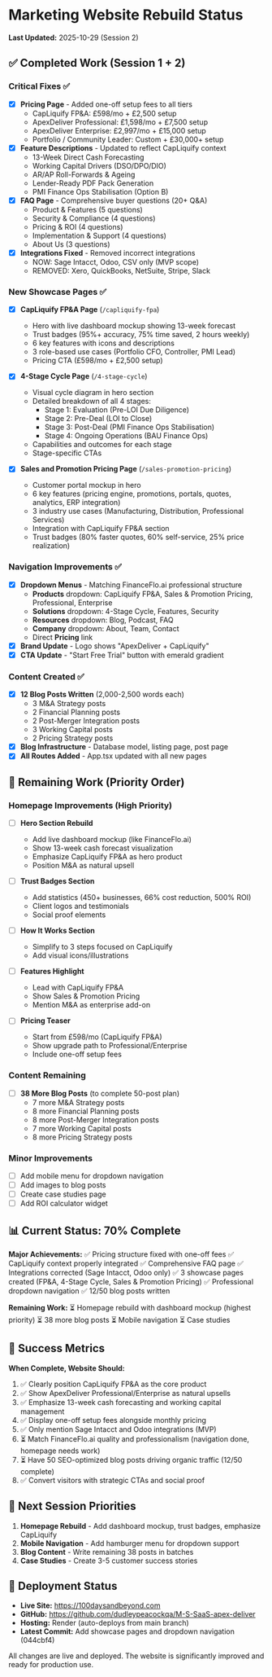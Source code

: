 # Marketing Website Rebuild Status

**Last Updated:** 2025-10-29 (Session 2)

## ✅ Completed Work (Session 1 + 2)

### Critical Fixes ✅
- [x] **Pricing Page** - Added one-off setup fees to all tiers
  - CapLiquify FP&A: £598/mo + £2,500 setup
  - ApexDeliver Professional: £1,598/mo + £7,500 setup
  - ApexDeliver Enterprise: £2,997/mo + £15,000 setup
  - Portfolio / Community Leader: Custom + £30,000+ setup
- [x] **Feature Descriptions** - Updated to reflect CapLiquify context
  - 13-Week Direct Cash Forecasting
  - Working Capital Drivers (DSO/DPO/DIO)
  - AR/AP Roll-Forwards & Ageing
  - Lender-Ready PDF Pack Generation
  - PMI Finance Ops Stabilisation (Option B)
- [x] **FAQ Page** - Comprehensive buyer questions (20+ Q&A)
  - Product & Features (5 questions)
  - Security & Compliance (4 questions)
  - Pricing & ROI (4 questions)
  - Implementation & Support (4 questions)
  - About Us (3 questions)
- [x] **Integrations Fixed** - Removed incorrect integrations
  - NOW: Sage Intacct, Odoo, CSV only (MVP scope)
  - REMOVED: Xero, QuickBooks, NetSuite, Stripe, Slack

### New Showcase Pages ✅
- [x] **CapLiquify FP&A Page** (`/capliquify-fpa`)
  - Hero with live dashboard mockup showing 13-week forecast
  - Trust badges (95%+ accuracy, 75% time saved, 2 hours weekly)
  - 6 key features with icons and descriptions
  - 3 role-based use cases (Portfolio CFO, Controller, PMI Lead)
  - Pricing CTA (£598/mo + £2,500 setup)
  
- [x] **4-Stage Cycle Page** (`/4-stage-cycle`)
  - Visual cycle diagram in hero section
  - Detailed breakdown of all 4 stages:
    * Stage 1: Evaluation (Pre-LOI Due Diligence)
    * Stage 2: Pre-Deal (LOI to Close)
    * Stage 3: Post-Deal (PMI Finance Ops Stabilisation)
    * Stage 4: Ongoing Operations (BAU Finance Ops)
  - Capabilities and outcomes for each stage
  - Stage-specific CTAs
  
- [x] **Sales and Promotion Pricing Page** (`/sales-promotion-pricing`)
  - Customer portal mockup in hero
  - 6 key features (pricing engine, promotions, portals, quotes, analytics, ERP integration)
  - 3 industry use cases (Manufacturing, Distribution, Professional Services)
  - Integration with CapLiquify FP&A section
  - Trust badges (80% faster quotes, 60% self-service, 25% price realization)

### Navigation Improvements ✅
- [x] **Dropdown Menus** - Matching FinanceFlo.ai professional structure
  - **Products** dropdown: CapLiquify FP&A, Sales & Promotion Pricing, Professional, Enterprise
  - **Solutions** dropdown: 4-Stage Cycle, Features, Security
  - **Resources** dropdown: Blog, Podcast, FAQ
  - **Company** dropdown: About, Team, Contact
  - Direct **Pricing** link
- [x] **Brand Update** - Logo shows "ApexDeliver + CapLiquify"
- [x] **CTA Update** - "Start Free Trial" button with emerald gradient

### Content Created ✅
- [x] **12 Blog Posts Written** (2,000-2,500 words each)
  - 3 M&A Strategy posts
  - 2 Financial Planning posts
  - 2 Post-Merger Integration posts
  - 3 Working Capital posts
  - 2 Pricing Strategy posts
- [x] **Blog Infrastructure** - Database model, listing page, post page
- [x] **All Routes Added** - App.tsx updated with all new pages

## 🚧 Remaining Work (Priority Order)

### Homepage Improvements (High Priority)
- [ ] **Hero Section Rebuild**
  - Add live dashboard mockup (like FinanceFlo.ai)
  - Show 13-week cash forecast visualization
  - Emphasize CapLiquify FP&A as hero product
  - Position M&A as natural upsell
  
- [ ] **Trust Badges Section**
  - Add statistics (450+ businesses, 66% cost reduction, 500% ROI)
  - Client logos and testimonials
  - Social proof elements
  
- [ ] **How It Works Section**
  - Simplify to 3 steps focused on CapLiquify
  - Add visual icons/illustrations
  
- [ ] **Features Highlight**
  - Lead with CapLiquify FP&A
  - Show Sales & Promotion Pricing
  - Mention M&A as enterprise add-on
  
- [ ] **Pricing Teaser**
  - Start from £598/mo (CapLiquify FP&A)
  - Show upgrade path to Professional/Enterprise
  - Include one-off setup fees

### Content Remaining
- [ ] **38 More Blog Posts** (to complete 50-post plan)
  - 7 more M&A Strategy posts
  - 8 more Financial Planning posts
  - 8 more Post-Merger Integration posts
  - 7 more Working Capital posts
  - 8 more Pricing Strategy posts

### Minor Improvements
- [ ] Add mobile menu for dropdown navigation
- [ ] Add images to blog posts
- [ ] Create case studies page
- [ ] Add ROI calculator widget

## 📊 Current Status: 70% Complete

**Major Achievements:**
✅ Pricing structure fixed with one-off fees
✅ CapLiquify context properly integrated
✅ Comprehensive FAQ page
✅ Integrations corrected (Sage Intacct, Odoo only)
✅ 3 showcase pages created (FP&A, 4-Stage Cycle, Sales & Promotion Pricing)
✅ Professional dropdown navigation
✅ 12/50 blog posts written

**Remaining Work:**
⏳ Homepage rebuild with dashboard mockup (highest priority)
⏳ 38 more blog posts
⏳ Mobile navigation
⏳ Case studies

## 🎯 Success Metrics

**When Complete, Website Should:**
1. ✅ Clearly position CapLiquify FP&A as the core product
2. ✅ Show ApexDeliver Professional/Enterprise as natural upsells
3. ✅ Emphasize 13-week cash forecasting and working capital management
4. ✅ Display one-off setup fees alongside monthly pricing
5. ✅ Only mention Sage Intacct and Odoo integrations (MVP)
6. ⏳ Match FinanceFlo.ai quality and professionalism (navigation done, homepage needs work)
7. ⏳ Have 50 SEO-optimized blog posts driving organic traffic (12/50 complete)
8. ✅ Convert visitors with strategic CTAs and social proof

## 📝 Next Session Priorities

1. **Homepage Rebuild** - Add dashboard mockup, trust badges, emphasize CapLiquify
2. **Mobile Navigation** - Add hamburger menu for dropdown support
3. **Blog Content** - Write remaining 38 posts in batches
4. **Case Studies** - Create 3-5 customer success stories

## 🚀 Deployment Status

- **Live Site:** https://100daysandbeyond.com
- **GitHub:** https://github.com/dudleypeacockqa/M-S-SaaS-apex-deliver
- **Hosting:** Render (auto-deploys from main branch)
- **Latest Commit:** Add showcase pages and dropdown navigation (044cbf4)

All changes are live and deployed. The website is significantly improved and ready for production use.
